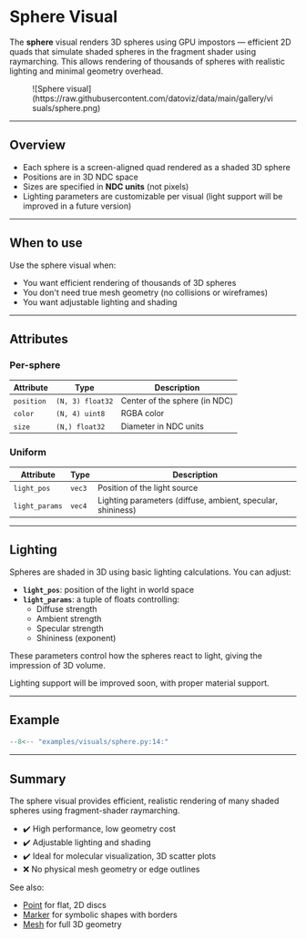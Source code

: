 # Sphere Visual

The **sphere** visual renders 3D spheres using GPU impostors — efficient 2D quads that simulate shaded spheres in the fragment shader using raymarching. This allows rendering of thousands of spheres with realistic lighting and minimal geometry overhead.

<figure markdown="span">
![Sphere visual](https://raw.githubusercontent.com/datoviz/data/main/gallery/visuals/sphere.png)
</figure>

---

## Overview

- Each sphere is a screen-aligned quad rendered as a shaded 3D sphere
- Positions are in 3D NDC space
- Sizes are specified in **NDC units** (not pixels)
- Lighting parameters are customizable per visual (light support will be improved in a future version)

---

## When to use

Use the sphere visual when:
- You want efficient rendering of thousands of 3D spheres
- You don't need true mesh geometry (no collisions or wireframes)
- You want adjustable lighting and shading

---

## Attributes

### Per-sphere

| Attribute  | Type             | Description                              |
|------------|------------------|------------------------------------------|
| `position` | `(N, 3) float32` | Center of the sphere (in NDC)            |
| `color`    | `(N, 4) uint8`   | RGBA color                               |
| `size`     | `(N,) float32`   | Diameter in NDC units                    |

### Uniform

| Attribute       | Type   | Description                                            |
|------------------|--------|--------------------------------------------------------|
| `light_pos`      | `vec3` | Position of the light source                          |
| `light_params`   | `vec4` | Lighting parameters (diffuse, ambient, specular, shininess) |

---

## Lighting

Spheres are shaded in 3D using basic lighting calculations. You can adjust:

- **`light_pos`**: position of the light in world space
- **`light_params`**: a tuple of floats controlling:
  - Diffuse strength
  - Ambient strength
  - Specular strength
  - Shininess (exponent)

These parameters control how the spheres react to light, giving the impression of 3D volume.

Lighting support will be improved soon, with proper material support.

---

## Example

```python
--8<-- "examples/visuals/sphere.py:14:"
```

---

## Summary

The sphere visual provides efficient, realistic rendering of many shaded spheres using fragment-shader raymarching.

* ✔️ High performance, low geometry cost
* ✔️ Adjustable lighting and shading
* ✔️ Ideal for molecular visualization, 3D scatter plots
* ❌ No physical mesh geometry or edge outlines

See also:

* [Point](point.md) for flat, 2D discs
* [Marker](marker.md) for symbolic shapes with borders
* [Mesh](mesh.md) for full 3D geometry
